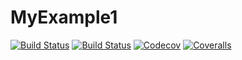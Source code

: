 # MyExample1

[![Build Status](https://travis-ci.com/ChelseaTrotter/MyExample1.jl.svg?branch=master)](https://travis-ci.com/ChelseaTrotter/MyExample1.jl)
[![Build Status](https://ci.appveyor.com/api/projects/status/github/ChelseaTrotter/MyExample1.jl?svg=true)](https://ci.appveyor.com/project/ChelseaTrotter/MyExample1-jl)
[![Codecov](https://codecov.io/gh/ChelseaTrotter/MyExample1.jl/branch/master/graph/badge.svg)](https://codecov.io/gh/ChelseaTrotter/MyExample1.jl)
[![Coveralls](https://coveralls.io/repos/github/ChelseaTrotter/MyExample1.jl/badge.svg?branch=master)](https://coveralls.io/github/ChelseaTrotter/MyExample1.jl?branch=master)
